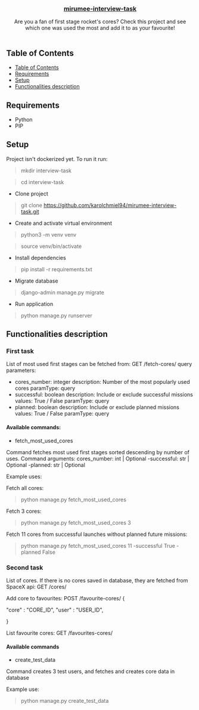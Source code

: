 <!--
repo name: mirumee-interview-task
description: Mirumee interview task
github name:  karolchmiel94
link: https://github.com/karolchmiel94/mirumee-interview-task
logo path:
screenshot:
email: karolch94@gmail.com
-->

<!-- PROJECT LOGO -->
<br/>
<p align="center">
    <!-- <a href="https://github.com/karolchmiel94/mirumee-interview-task">
        <img src="" alt="Logo" width="80" height="80">
    </a> -->
    <h3 align="center"><a href="https://github.com/karolchmiel94/mirumee-interview-task">mirumee-interview-task</a></h3>
    <p align="center">
         Are you a fan of first stage rocket's cores? Check this project and see which one was used the most and add it to as your favourite!
        <br />
        <br />
    </p>
</p>

<!-- TABLE OF CONTENTS -->
## Table of Contents

- [Table of Contents](#table-of-contents)
- [Requirements](#requiremens)
- [Setup](#setup)
- [Functionalities description](#functionalities-description)

<!-- Requirements -->
## Requirements

- Python
- PIP


<!-- Setup -->
## Setup

Project isn't dockerized yet. To run it run:

> mkdir interview-task

> cd interview-task

- Clone project

> git clone https://github.com/karolchmiel94/mirumee-interview-task.git

- Create and activate virtual environment

> python3 -m venv venv

> source venv/bin/activate

- Install dependencies

> pip install -r requirements.txt

- Migrate database

> django-admin manage.py migrate

- Run application

> python manage.py runserver

<!-- Functionalities description -->
## Functionalities description

### First task ###

List of  most used first stages can be fetched from:
GET /fetch-cores/
query parameters:
- cores_number: integer
    description: Number of the most popularly used cores
    paramType: query
- successful: boolean
    description: Include or exclude successful missions
    values: True / False
    paramType: query
- planned: boolean
    description: Include or exclude planned missions
    values: True / False
    paramType: query

#### Available commands: ####

- fetch_most_used_cores

Command fetches most used first stages sorted descending by number of uses.
Command arguments:
cores_number: int | Optional
-successful: str | Optional
-planned: str | Optional

Example uses:

Fetch all cores:
> python manage.py fetch_most_used_cores

Fetch 3 cores:
> python manage.py fetch_most_used_cores 3

Fetch 11 cores from successful launches without planned future missions:
> python manage.py fetch_most_used_cores 11 -successful True -planned False

### Second task ###

List of cores. If there is no cores saved in database, they are fetched from SpaceX api:
GET /cores/

Add core to favourites:
POST /favourite-cores/
{

  "core" : "CORE_ID",
  "user" : "USER_ID",

}

List favourite cores:
GET /favourites-cores/

#### Available commands ####

- create_test_data

Command creates 3 test users, and fetches and creates core data in database

Example use:

> python manage.py create_test_data